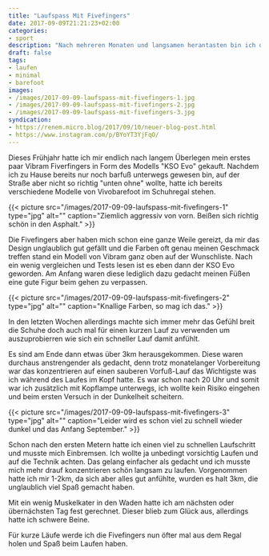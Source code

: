```yaml
---
title: "Laufspass Mit Fivefingers"
date: 2017-09-09T21:21:23+02:00
categories:
- sport
description: "Nach mehreren Monaten und langsamen herantasten bin ich diese Woche die ersten Kilometer in meinen Fivefinger Laufschuhen gelaufen. Spaß pur, aber anstrengend."
draft: false
tags:
- laufen
- minimal
- barefoot
images:
- /images/2017-09-09-laufspass-mit-fivefingers-1.jpg
- /images/2017-09-09-laufspass-mit-fivefingers-2.jpg
- /images/2017-09-09-laufspass-mit-fivefingers-3.jpg
syndication:
- https://renem.micro.blog/2017/09/10/neuer-blog-post.html
- https://www.instagram.com/p/BYoYT3YjFqO/
---
```




Dieses Frühjahr hatte ich mir endlich nach langem Überlegen mein erstes paar Vibram Fiverfingers in Form des Modells "KSO Evo" gekauft. Nachdem ich zu Hause bereits nur noch barfuß unterwegs gewesen bin, auf der Straße aber nicht so richtig "unten ohne" wollte, hatte ich bereits verschiedene Modelle von Vivobarefoot im Schuhregal stehen.

{{< picture src="/images/2017-09-09-laufspass-mit-fivefingers-1" type="jpg" alt="" caption="Ziemlich aggressiv von vorn. Beißen sich richtig schön in den Asphalt." >}}

Die Fivefingers aber haben mich schon eine ganze Weile gereizt, da mir das Design unglaublich gut gefällt und die Farben oft genau meinen Geschmack treffen stand ein Modell von Vibram ganz oben auf der Wunschliste. Nach ein wenig vergleichen und Tests lesen ist es eben dann der KSO Evo geworden. Am Anfang waren diese lediglich dazu gedacht meinen Füßen eine gute Figur beim gehen zu verpassen.

{{< picture src="/images/2017-09-09-laufspass-mit-fivefingers-2" type="jpg" alt="" caption="Knallige Farben, so mag ich das." >}}

In den letzten Wochen allerdings machte sich immer mehr das Gefühl breit die Schuhe doch auch mal für einen kurzen Lauf zu verwenden um auszuprobierren wie sich ein schneller Lauf damit anfühlt.

Es sind am Ende dann etwas über 3km herausgekommen. Diese waren durchaus anstrengender als gedacht, denn trotz monatelanger Vorbereitung war das konzentrieren auf einen sauberen Vorfuß-Lauf das Wichtigste was ich während des Laufes im Kopf hatte. Es war schon nach 20 Uhr und somit war ich zusätzlich mit Kopflampe unterwegs, ich wollte kein Risiko eingehen und beim ersten Versuch in der Dunkelheit scheitern.

{{< picture src="/images/2017-09-09-laufspass-mit-fivefingers-3" type="jpg" alt="" caption="Leider wird es schon viel zu schnell wieder dunkel und das Anfang September." >}}

Schon nach den ersten Metern hatte ich einen viel zu schnellen Laufschritt und musste mich Einbremsen. Ich wollte ja unbedingt vorsichtig Laufen und auf die Technik achten. Das gelang einfacher als gedacht und ich musste mich mehr drauf konzentrieren schön langsam zu laufen. Vorgenommen hatte ich mir 1-2km, da sich aber alles gut anfühlte, wurden es halt 3km, die unglaublich viel Spaß gemacht haben.

Mit ein wenig Muskelkater in den Waden hatte ich am nächsten oder übernächsten Tag fest gerechnet. Dieser blieb zum Glück aus, allerdings hatte ich schwere Beine.

Für kurze Läufe werde ich die Fivefingers nun öfter mal aus dem Regal holen und Spaß beim Laufen haben.
